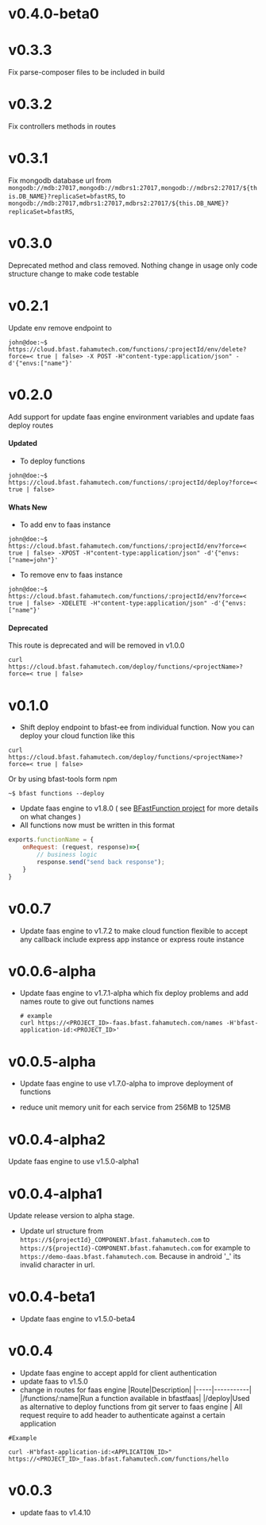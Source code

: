 # v0.4.0-beta0


# v0.3.3

Fix parse-composer files to be included in build

# v0.3.2

Fix controllers methods in routes

# v0.3.1

Fix mongodb database url from `mongodb://mdb:27017,mongodb://mdbrs1:27017,mongodb://mdbrs2:27017/${this.DB_NAME}?replicaSet=bfastRS`, to `mongodb://mdb:27017,mdbrs1:27017,mdbrs2:27017/${this.DB_NAME}?replicaSet=bfastRS`,

# v0.3.0
Deprecated method and class removed. Nothing change in usage only code structure change to 
make code testable

# v0.2.1

Update env remove endpoint to
```shell script
john@doe:~$ https://cloud.bfast.fahamutech.com/functions/:projectId/env/delete?force=< true | false> -X POST -H"content-type:application/json" -d'{"envs:["name"}'
```

# v0.2.0

Add support for update faas engine environment variables and update faas deploy routes

#### Updated
* To deploy functions
```shell script
john@doe:~$ https://cloud.bfast.fahamutech.com/functions/:projectId/deploy?force=< true | false>
```

#### Whats New
* To add env to faas instance
```shell script
john@doe:~$ https://cloud.bfast.fahamutech.com/functions/:projectId/env?force=< true | false> -XPOST -H"content-type:application/json" -d'{"envs:["name=john"}'
```

* To remove env to faas instance
```shell script
john@doe:~$ https://cloud.bfast.fahamutech.com/functions/:projectId/env?force=< true | false> -XDELETE -H"content-type:application/json" -d'{"envs:["name"}'
```

#### Deprecated
This route is deprecated and will be removed in v1.0.0
```shell script
curl https://cloud.bfast.fahamutech.com/deploy/functions/<projectName>?force=< true | false>
```

# v0.1.0

* Shift deploy endpoint to bfast-ee from individual function. Now you 
can deploy your cloud function like this
```shell script
curl https://cloud.bfast.fahamutech.com/deploy/functions/<projectName>?force=< true | false>
```
Or by using bfast-tools form npm

```shell script
~$ bfast functions --deploy
```
* Update faas engine to v1.8.0 ( see [BFastFunction project](https://github.com/fahamutech/BFastFunction)  for more details on what changes )
* All functions now must be written in this format
```javascript
exports.functionName = {
    onRequest: (request, response)=>{
        // business logic
        response.send("send back response");
    }
}
``` 

# v0.0.7

* Update faas engine to v1.7.2 to make cloud function flexible to accept any callback include express app instance or express route instance

# v0.0.6-alpha

* Update faas engine to v1.7.1-alpha which fix deploy problems and 
add names route to give out functions names
   ```shell script
  # example
  curl https://<PROJECT_ID>-faas.bfast.fahamutech.com/names -H'bfast-application-id:<PROJECT_ID>'
   ```

# v0.0.5-alpha

* Update faas engine to use v1.7.0-alpha to improve deployment of functions

* reduce unit memory unit for each service from 256MB to 125MB

# v0.0.4-alpha2

Update faas engine to use v1.5.0-alpha1

# v0.0.4-alpha1

Update release version to alpha stage.

* Update url structure from `https://${projectId}_COMPONENT.bfast.fahamutech.com` to `https://${projectId}-COMPONENT.bfast.fahamutech.com` for example to `https://demo-daas.bfast.fahamutech.com`. Because in android '_' its invalid character in url.

# v0.0.4-beta1

* Update faas engine to v1.5.0-beta4

# v0.0.4

* Update faas engine to accept appId for client authentication
* update faas to v1.5.0
* change in routes for faas engine
    |Route|Description|
    |-----|-----------|
    |/functions/:name|Run a function available in bfastfaas|
    |/deploy|Used as alternative to deploy functions from git server to faas engine |
All request require to add header to authenticate against a certain application

```shell script
#Example

curl -H"bfast-application-id:<APPLICATION_ID>" https://<PROJECT_ID>_faas.bfast.fahamutech.com/functions/hello
```

# v0.0.3

* update faas to v1.4.10
